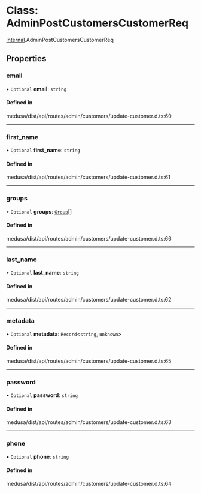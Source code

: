 # Class: AdminPostCustomersCustomerReq

[internal](../modules/internal-5.md).AdminPostCustomersCustomerReq

## Properties

### email

• `Optional` **email**: `string`

#### Defined in

medusa/dist/api/routes/admin/customers/update-customer.d.ts:60

___

### first\_name

• `Optional` **first\_name**: `string`

#### Defined in

medusa/dist/api/routes/admin/customers/update-customer.d.ts:61

___

### groups

• `Optional` **groups**: [`Group`](internal-5.Group.md)[]

#### Defined in

medusa/dist/api/routes/admin/customers/update-customer.d.ts:66

___

### last\_name

• `Optional` **last\_name**: `string`

#### Defined in

medusa/dist/api/routes/admin/customers/update-customer.d.ts:62

___

### metadata

• `Optional` **metadata**: `Record`<`string`, `unknown`\>

#### Defined in

medusa/dist/api/routes/admin/customers/update-customer.d.ts:65

___

### password

• `Optional` **password**: `string`

#### Defined in

medusa/dist/api/routes/admin/customers/update-customer.d.ts:63

___

### phone

• `Optional` **phone**: `string`

#### Defined in

medusa/dist/api/routes/admin/customers/update-customer.d.ts:64
